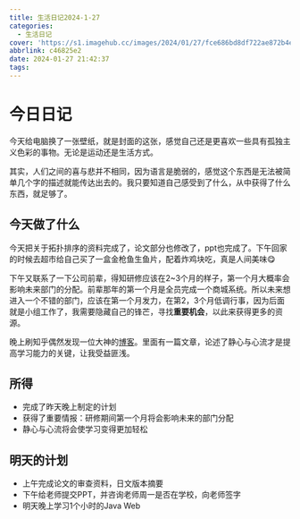 ```yaml
---
title: 生活日记2024-1-27
categories:
  - 生活日记
cover: 'https://s1.imagehub.cc/images/2024/01/27/fce686bd8df722ae872b4ea5a9a767f2.jpeg'
abbrlink: c46825e2
date: 2024-01-27 21:42:37
tags:
---
```


# 今日日记
今天给电脑换了一张壁纸，就是封面的这张，感觉自己还是更喜欢一些具有孤独主义色彩的事物。无论是运动还是生活方式。

其实，人们之间的喜与悲并不相同，因为语言是脆弱的，感觉这个东西是无法被简单几个字的描述就能传达出去的。我只要知道自己感受到了什么，从中获得了什么东西，就足够了。

## 今天做了什么
今天把关于拓扑排序的资料完成了，论文部分也修改了，ppt也完成了。下午回家的时候去超市给自己买了一盒金枪鱼生鱼片，配着炸鸡块吃，真是人间美味😋

下午又联系了一下公司前辈，得知研修应该在2~3个月的样子，第一个月大概率会影响未来部门的分配。前辈那年的第一个月是全员完成一个商城系统。所以未来想进入一个不错的部门，应该在第一个月发力，在第2，3个月低调行事，因为后面就是小组工作了，我需要隐藏自己的锋芒，寻找**重要机会**，以此来获得更多的资源。

晚上刷知乎偶然发现一位大神的[博客](https://chen-qingyu.github.io/ "青羽的博客")。里面有一篇文章，论述了静心与心流才是提高学习能力的关键，让我受益匪浅。


## 所得
- 完成了昨天晚上制定的计划
- 获得了重要情报：研修期间第一个月将会影响未来的部门分配
- 静心与心流将会使学习变得更加轻松

## 明天的计划
- 上午完成论文的审查资料，日文版本摘要
- 下午给老师提交PPT，并咨询老师周一是否在学校，向老师签字
- 明天晚上学习1个小时的Java Web